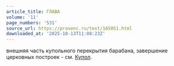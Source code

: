 ```yaml
---
article_title: ГЛАВА
volume: '11'
page_numbers: '531'
source_url: https://pravenc.ru/text/165051.html
downloaded_at: '2025-10-13T11:08:23Z'
---
```


внешняя часть купольного перекрытия барабана, завершение церковных построек - см. [Купол](https://pravenc.ru/text/Купол.html).
